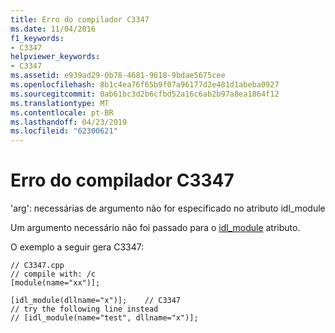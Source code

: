 ```yaml
---
title: Erro do compilador C3347
ms.date: 11/04/2016
f1_keywords:
- C3347
helpviewer_keywords:
- C3347
ms.assetid: e939ad29-0b78-4681-9618-9bdae5675cee
ms.openlocfilehash: 8b1c4ea76f65b9f07a96177d2e481d1abeba0927
ms.sourcegitcommit: 0ab61bc3d2b6cfbd52a16c6ab2b97a8ea1864f12
ms.translationtype: MT
ms.contentlocale: pt-BR
ms.lasthandoff: 04/23/2019
ms.locfileid: "62300621"
---
```

# <a name="compiler-error-c3347"></a>Erro do compilador C3347

'arg': necessárias de argumento não for especificado no atributo idl_module

Um argumento necessário não foi passado para o [idl_module](../../windows/idl-module.md) atributo.

O exemplo a seguir gera C3347:

```
// C3347.cpp
// compile with: /c
[module(name="xx")];

[idl_module(dllname="x")];    // C3347
// try the following line instead
// [idl_module(name="test", dllname="x")];
```
